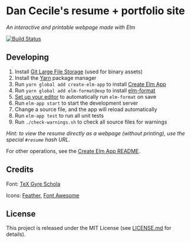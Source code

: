 # Dan Cecile's resume + portfolio site
_An interactive and printable webpage made with Elm_

[![Build Status](https://semaphoreci.com/api/v1/dcecile/dcecile-resume-portfolio/branches/master/badge.svg)](https://semaphoreci.com/dcecile/dcecile-resume-portfolio)

## Developing

1. Install [Git Large File Storage](https://git-lfs.github.com/) (used for binary assets)
2. Install the [Yarn](https://yarnpkg.com/en/docs/install) package manager
3. Run `yarn global add create-elm-app` to install [Create Elm App](https://github.com/halfzebra/create-elm-app)
4. Run `yarn global add elm-format@exp` to install [elm-format](https://github.com/avh4/elm-format)
5. [Set up your editor](https://github.com/avh4/elm-format#detailed-instructions) to automatically run `elm-format` on save
6. Run `elm-app start` to start the development server
7. Change a source file, and the app will reload automatically
8. Run `elm-app test` to run all unit tests
9. Run `./check-warnings.sh` to check all source files for warnings

_Hint: to view the resume directly as a webpage (without printing), use the special `#resume` hash URL._

For other operations, see the [Create Elm App README](https://github.com/halfzebra/create-elm-app/tree/master/template).

## Credits

Font: [TeX Gyre Schola](http://www.gust.org.pl/projects/e-foundry/tex-gyre/)

Icons: [Feather](https://feathericons.com/), [Font Awesome](https://fontawesome.com/)

## License

This project is released under the MIT License (see
[LICENSE.md](LICENSE.md) for details).

